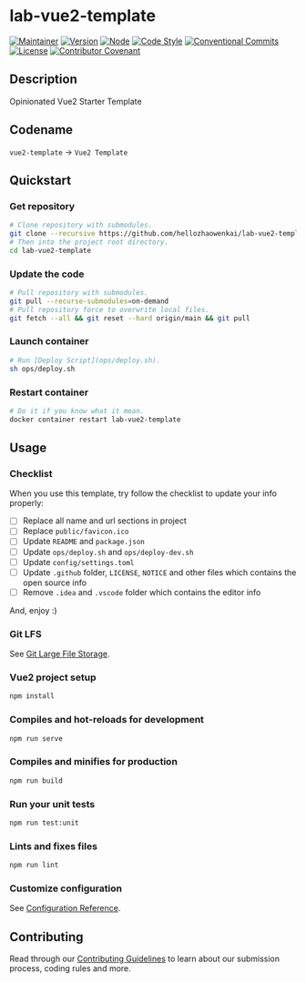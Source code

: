 # lab-vue2-template

[![Maintainer](https://img.shields.io/badge/Maintainer-KevInZhao-42b983.svg)](https://github.com/hellozhaowenkai/)
[![Version](https://img.shields.io/github/v/tag/hellozhaowenkai/lab-vue2-template?label=Version)](https://github.com/hellozhaowenkai/lab-vue2-template/tags/)
[![Node](https://img.shields.io/badge/Node-%3E%3D16.13-success.svg)](https://nodejs.org/)
[![Code Style](https://img.shields.io/badge/Code%20Style-Pretter-f8bc45.svg)](https://prettier.io/)
[![Conventional Commits](https://img.shields.io/badge/Conventional%20Commits-1.0.0-fe5196.svg)](https://conventionalcommits.org/)
[![License](https://img.shields.io/github/license/hellozhaowenkai/lab-vue2-template?label=License)](LICENSE)
[![Contributor Covenant](https://img.shields.io/badge/Contributor%20Covenant-2.0-4baaaa.svg)](CODE_OF_CONDUCT.md)

## Description

Opinionated Vue2 Starter Template

## Codename

`vue2-template` -> `Vue2 Template`

## Quickstart

### Get repository

```bash
# Clone repository with submodules.
git clone --recursive https://github.com/hellozhaowenkai/lab-vue2-template.git
# Then into the project root directory.
cd lab-vue2-template
```

### Update the code

```bash
# Pull repository with submodules.
git pull --recurse-submodules=on-demand
# Pull repository force to overwrite local files.
git fetch --all && git reset --hard origin/main && git pull
```

### Launch container

```bash
# Run [Deploy Script](ops/deploy.sh).
sh ops/deploy.sh
```

### Restart container

```bash
# Do it if you know what it mean.
docker container restart lab-vue2-template
```

## Usage

### Checklist

When you use this template, try follow the checklist to update your info properly:

- [ ] Replace all name and url sections in project
- [ ] Replace `public/favicon.ico`
- [ ] Update `README` and `package.json`
- [ ] Update `ops/deploy.sh` and `ops/deploy-dev.sh`
- [ ] Update `config/settings.toml`
- [ ] Update `.github` folder, `LICENSE`, `NOTICE` and other files which contains the open source info
- [ ] Remove `.idea` and `.vscode` folder which contains the editor info

And, enjoy :)

### Git LFS

See [Git Large File Storage](https://git-lfs.github.com/).

### Vue2 project setup

```bash
npm install
```

### Compiles and hot-reloads for development

```bash
npm run serve
```

### Compiles and minifies for production

```bash
npm run build
```

### Run your unit tests

```bash
npm run test:unit
```

### Lints and fixes files

```bash
npm run lint
```

### Customize configuration

See [Configuration Reference](https://cli.vuejs.org/config/).

## Contributing

Read through our [Contributing Guidelines](CONTRIBUTING.md) to learn about our submission process, coding rules and more.
